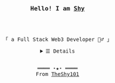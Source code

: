 <h3 align="center"><samp>Hello! I am <b><a rel="nofollow noopener noreferrer" target="_blank" href="https://kevincui.dev">Shy</a></b></samp></h3>
<br />
<p align="center"><br>
  <samp>
    「 a Full Stack Web3 Developer  👷‍♂️ 」<br>
  </samp>
</p>

<details align="center">
   <summary> <samp>&#9776; Details</samp></summary>
   <p align="center">
     <br>
     <a href="https://github.com/TheShy101?tab=repositories" target="_blank"><img alt="Code" src="https://img.shields.io/badge/-code-000000?style=flat-square&logo=Plex&logoColor=white"></a>
    <a href="https://github.com/TheShy101?tab=repositories&language=typescript" target="_blank"><img alt='Typescript' src='https://img.shields.io/badge/-Typescript-3079C6?style=flat-square&logo=typescript&logoColor=white' /></a>
    <a href="https://github.com/TheShy101?tab=repositories&language=javascript" target="_blank"><img alt="Javascript" src="https://img.shields.io/badge/-Javascript-f1e05a?style=flat-square&logo=Javascript&logoColor=white"></a>
    <a href="https://github.com/TheShy101?tab=repositories&language=typescript" target="_blank"><img alt="HTML" src="https://img.shields.io/badge/-HTML-E34F26?style=flat-square&logo=HTML5&logoColor=white"></a>
    <a href="https://github.com/TheShy101?tab=repositories&language=typescript" target="_blank"><img alt='React.js' src='https://img.shields.io/badge/-React-61DAFB?style=flat-square&logo=react&logoColor=white' /></a>
    <a href="https://github.com/TheShy101?tab=repositories&language=typescript" target="_blank"><img alt='Sass' src='https://img.shields.io/badge/-Sass-BE4180?style=flat-square&logo=sass&logoColor=white' /></a>
    <a href="https://github.com/TheShy101?tab=repositories&language=python" target="_blank"><img alt="Python" src="https://img.shields.io/badge/-Python-3572A5?style=flat-square&logo=Python&logoColor=white"></a>
    <a href="https://github.com/TheShy101?tab=repositories&language=rust" target="_blank"><img alt='Rust' src="https://img.shields.io/badge/-Rust-FF5B19?style=flat-square&logo=rust&logoColor=white" /></a>
    <a href="https://github.com/TheShy101?tab=repositories&language=solidity" target="_blank"><img alt='Solidity' src="https://img.shields.io/badge/-Solidity-1B1A1D?style=flat-square&logo=solidity&logoColor=white" /></a>
  <img src="https://github-readme-stats.vercel.app/api/top-langs/?username=TheShy101&layout=compact&hide_border=true"></img><br>
  </samp>
  </p>
</details>
<br>
<samp>
  <p align="center">
    ════ ⋆★⋆ ════<br>
    From <a href="https://github.com/TheShy101/TheShy101">TheShy101</a>
  </p>
</samp>

